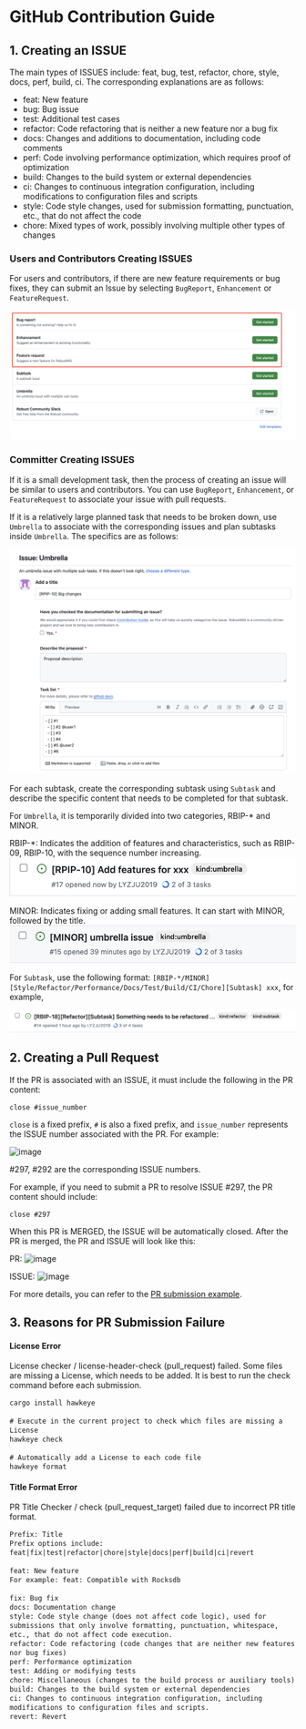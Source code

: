 # GitHub Contribution Guide

## 1. Creating an ISSUE

The main types of ISSUES include: feat, bug, test, refactor, chore, style, docs, perf, build, ci. The corresponding explanations are as follows:
- feat: New feature
- bug: Bug issue
- test: Additional test cases
- refactor: Code refactoring that is neither a new feature nor a bug fix
- docs: Changes and additions to documentation, including code comments
- perf: Code involving performance optimization, which requires proof of optimization
- build: Changes to the build system or external dependencies
- ci: Changes to continuous integration configuration, including modifications to configuration files and scripts
- style: Code style changes, used for submission formatting, punctuation, etc., that do not affect the code
- chore: Mixed types of work, possibly involving multiple other types of changes

### Users and Contributors Creating ISSUES

For users and contributors, if there are new feature requirements or bug fixes, they can submit an Issue by selecting `BugReport`, `Enhancement` or `FeatureRequest`.

![image](../../images/GithubContributionGuide-1.png)

### Committer Creating ISSUES

If it is a small development task, then the process of creating an issue will be similar to users and contributors. You can  use `BugReport`, `Enhancement`, or `FeatureRequest` to associate your issue with pull requests.

If it is a relatively large planned task that needs to be broken down, use `Umbrella` to associate with the corresponding issues and plan subtasks inside `Umbrella`. The specifics are as follows:

![image](../../images/umbrella-issue.png)

For each subtask, create the corresponding subtask using `Subtask` and describe the specific content that needs to be completed for that subtask.

For `Umbrella`, it is temporarily divided into two categories, RBIP-* and MINOR.

RBIP-*: Indicates the addition of features and characteristics, such as RBIP-09, RBIP-10, with the sequence number increasing.
![image](../../images/GithubContributionGuide-3.png)

MINOR: Indicates fixing or adding small features. It can start with MINOR, followed by the title.
![image](../../images/doc-image10.png)

For `Subtask`, use the following format:
`[RBIP-*/MINOR][Style/Refactor/Performance/Docs/Test/Build/CI/Chore][Subtask] xxx`, for example,

![image](../../images/subtask.png)

## 2. Creating a Pull Request

If the PR is associated with an ISSUE, it must include the following in the PR content:

```
close #issue_number
```

`close` is a fixed prefix, `#` is also a fixed prefix, and `issue_number` represents the ISSUE number associated with the PR. For example:

![image](../../images/doc-image11.png)

#297, #292 are the corresponding ISSUE numbers.

For example, if you need to submit a PR to resolve ISSUE #297, the PR content should include:

```
close #297
```

When this PR is MERGED, the ISSUE will be automatically closed. After the PR is merged, the PR and ISSUE will look like this:

PR:
![image](../../images/doc-image12.png)

ISSUE:
![image](../../images/doc-image13.png)

For more details, you can refer to the [PR submission example](./Pull-Request-Example.md).

## 3. Reasons for PR Submission Failure

#### License Error

License checker / license-header-check (pull_request) failed. Some files are missing a License, which needs to be added. It is best to run the check command before each submission.

```
cargo install hawkeye

# Execute in the current project to check which files are missing a License
hawkeye check

# Automatically add a License to each code file
hawkeye format
```

#### Title Format Error

PR Title Checker / check (pull_request_target) failed due to incorrect PR title format.

```
Prefix: Title
Prefix options include: feat|fix|test|refactor|chore|style|docs|perf|build|ci|revert

feat: New feature
For example: feat: Compatible with Rocksdb

fix: Bug fix
docs: Documentation change
style: Code style change (does not affect code logic), used for submissions that only involve formatting, punctuation, whitespace, etc., that do not affect code execution.
refactor: Code refactoring (code changes that are neither new features nor bug fixes)
perf: Performance optimization
test: Adding or modifying tests
chore: Miscellaneous (changes to the build process or auxiliary tools)
build: Changes to the build system or external dependencies
ci: Changes to continuous integration configuration, including modifications to configuration files and scripts.
revert: Revert
```
